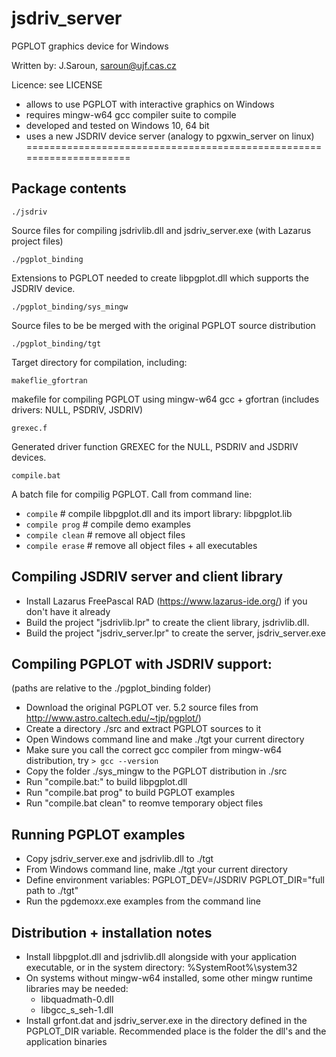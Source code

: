 # jsdriv_server
PGPLOT graphics device for Windows

Written by: J.Saroun, saroun@ujf.cas.cz

Licence: see LICENSE

- allows to use PGPLOT with interactive graphics on Windows 
- requires mingw-w64 gcc compiler suite to compile 
- developed and tested on Windows 10, 64 bit
- uses a new JSDRIV device server (analogy to pgxwin_server on linux)
=====================================================================

## Package contents

`./jsdriv`
  
  Source files for compiling jsdrivlib.dll and jsdriv_server.exe (with Lazarus project files) 

`./pgplot_binding`
  
  Extensions to PGPLOT needed to create libpgplot.dll which supports the JSDRIV device.
	
`./pgplot_binding/sys_mingw`

Source files to be be merged with the original PGPLOT source distribution


`./pgplot_binding/tgt`

Target directory for compilation, including:

`makeflie_gfortran`

makefile for compiling PGPLOT using mingw-w64 gcc + gfortran
(includes drivers: NULL, PSDRIV, JSDRIV)	

`grexec.f`

Generated driver function GREXEC for the NULL, PSDRIV and JSDRIV devices.

`compile.bat`

A batch file for compilig PGPLOT. Call from command line:
* `compile`       # compile libpgplot.dll and its import library: libpgplot.lib
* `compile prog`  # compile demo examples
* `compile clean` # remove all object files
* `compile erase` # remove all object files + all executables
	

## Compiling JSDRIV server and client library

- Install Lazarus FreePascal RAD (https://www.lazarus-ide.org/) if you don't have it already
- Build the project "jsdrivlib.lpr" to create the client library, jsdrivlib.dll.
- Build the project "jsdriv_server.lpr" to create the server, jsdriv_server.exe

## Compiling PGPLOT with JSDRIV support:

(paths are relative to the ./pgplot_binding folder)
- Download the original PGPLOT ver. 5.2 source files from http://www.astro.caltech.edu/~tjp/pgplot/)  
- Create a directory ./src and extract PGPLOT sources to it
- Open Windows command line and make ./tgt your current directory
- Make sure you call the correct gcc compiler from mingw-w64 distribution, try `> gcc --version`
- Copy the folder ./sys_mingw to the PGPLOT distribution in ./src
- Run "compile.bat:" to build libpgplot.dll
- Run "compile.bat prog" to build PGPLOT examples
- Run "compile.bat clean" to reomve temporary object files


## Running PGPLOT examples

- Copy jsdriv_server.exe and jsdrivlib.dll to ./tgt
- From Windows command line, make ./tgt your current directory
- Define environment variables:
  PGPLOT_DEV=/JSDRIV
  PGPLOT_DIR="full path to ./tgt"
- Run the pgdemo*xx*.exe examples from the command line

## Distribution + installation notes

- Install libpgplot.dll and jsdrivlib.dll alongside with your application executable, 
   or in the system directory: %SystemRoot%\system32
- On systems without mingw-w64 installed, some other mingw runtime libraries may be needed:
	- libquadmath-0.dll
	- libgcc_s_seh-1.dll
- Install grfont.dat and jsdriv_server.exe in the directory defined in the PGPLOT_DIR variable. 
  Recommended place is the folder the dll's and the application binaries  
  
